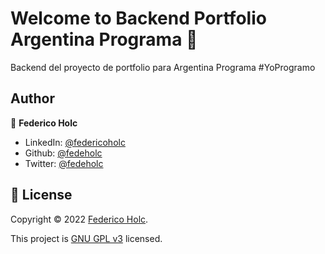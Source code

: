 # Welcome to Backend Portfolio Argentina Programa 👋

Backend del proyecto de portfolio para Argentina Programa #YoProgramo

## Author

👤 **Federico Holc**

* LinkedIn: [@federicoholc](https://linkedin.com/in/federicoholc)
* Github: [@fedeholc](https://github.com/fedeholc)
* Twitter: [@fedeholc](https://twitter.com/fedeholc)


## 📝 License

Copyright © 2022 [Federico Holc](https://github.com/fedeholc).

This project is [GNU GPL v3](https://www.gnu.org/licenses/gpl-3.0.html) licensed.
